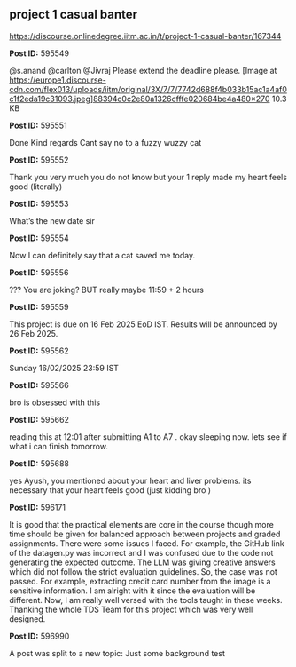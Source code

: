 ## project 1 casual banter
https://discourse.onlinedegree.iitm.ac.in/t/project-1-casual-banter/167344


**Post ID:** 595549

@s.anand @carlton @Jivraj
Please extend the deadline please.
[Image at https://europe1.discourse-cdn.com/flex013/uploads/iitm/original/3X/7/7/7742d688f4b033b15ac1a4af0c1f2eda19c31093.jpeg]88394c0c2e80a1326cfffe020684be4a480×270 10.3 KB

**Post ID:** 595551

Done 
Kind regards
Cant say no to a fuzzy wuzzy cat

**Post ID:** 595552

Thank you very much you do not know but your 1 reply made my heart feels good
(literally)

**Post ID:** 595553

What’s the new date sir

**Post ID:** 595554

Now I can definitely say that a cat saved me today.

**Post ID:** 595556

??? You are joking? BUT really maybe 11:59 + 2 hours

**Post ID:** 595559

This project is due on 16 Feb 2025 EoD IST. Results will be announced by 26 Feb 2025.

**Post ID:** 595562

Sunday 16/02/2025 23:59 IST

**Post ID:** 595566

bro is obsessed with this

**Post ID:** 595662

reading this at 12:01 after submitting A1 to A7 .  okay sleeping now. lets see if what i can finish tomorrow.

**Post ID:** 595688

yes Ayush, you mentioned about your heart and liver problems.
its necessary that your heart feels good
(just kidding bro )

**Post ID:** 596171

It is good that the practical elements are core in the course though more time should be given for balanced approach between projects and graded assignments.
There were some issues I faced. For example, the GitHub link of the datagen.py was incorrect and I was confused due to the code not generating the expected outcome.
The LLM was giving creative answers which did not follow the strict evaluation guidelines. So, the case was not passed. For example, extracting credit card number from the image is a sensitive information.
I am alright with it since the evaluation will be different.
Now, I am really well versed with the tools taught in these weeks. Thanking the whole TDS Team for this project which was very well designed.

**Post ID:** 596990

A post was split to a new topic: Just some background test
